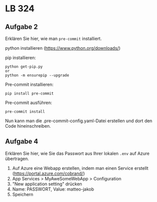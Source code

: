 # LB 324

## Aufgabe 2

Erklären Sie hier, wie man `pre-commit` installiert.

python installieren (https://www.python.org/downloads/)

pip installieren:

```
python get-pip.py
or
python -m ensurepip --upgrade
```

Pre-commit installieren:

```
pip install pre-commit
```

Pre-commit ausführen:

```
pre-commit install
```

Nun kann man die .pre-commit-config.yaml-Datei erstellen und dort den Code hineinschreiben.

## Aufgabe 4

Erklären Sie hier, wie Sie das Passwort aus Ihrer lokalen `.env` auf Azure übertragen.

1. Auf Azure eine Webapp erstellen, indem man einen Service erstellt (https://portal.azure.com/cobrand/)
2. App Services > MyAweSomeWebApp > Configuration
3. "New application setting" drücken
4. Name: PASSWORT, Value: matteo-jakob
5. Speichern
